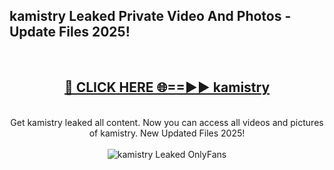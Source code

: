 <h2>kamistry Leaked Private Video And Photos - Update Files 2025!</h2>
<br>
<div align="center">
<h2><a href="https://linkcuts.com/hfmhzwbr" rel="nofollow">🔴 CLICK HERE 🌐==►► kamistry</a></h2>
<br>
Get kamistry leaked all content. Now you can access all videos and pictures of kamistry. New Updated Files 2025!
<br>
<br>
<a href="https://linkcuts.com/hfmhzwbr" rel="nofollow" data-target="animated-image.originalLink"><img src="https://i.ibb.co.com/WyWwxjT/player-gif2.gif" alt="kamistry Leaked OnlyFans" style="max-width: 100%; display: inline-block;" data-target="animated-image.originalImage"></a>
</div>
<br>